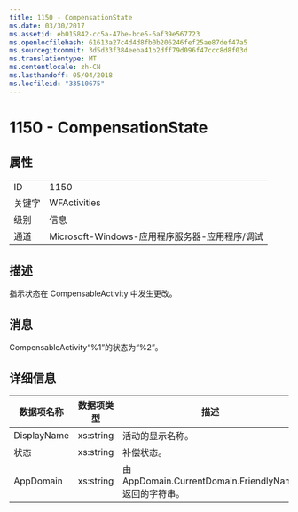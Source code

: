 ```yaml
---
title: 1150 - CompensationState
ms.date: 03/30/2017
ms.assetid: eb015842-cc5a-47be-bce5-6af39e567723
ms.openlocfilehash: 61613a27c4d4d8fb0b206246fef25ae87def47a5
ms.sourcegitcommit: 3d5d33f384eeba41b2dff79d096f47ccc8d8f03d
ms.translationtype: MT
ms.contentlocale: zh-CN
ms.lasthandoff: 05/04/2018
ms.locfileid: "33510675"
---
```

# <a name="1150---compensationstate"></a>1150 - CompensationState
## <a name="properties"></a>属性  
  
|||  
|-|-|  
|ID|1150|  
|关键字|WFActivities|  
|级别|信息|  
|通道|Microsoft-Windows-应用程序服务器-应用程序/调试|  
  
## <a name="description"></a>描述  
 指示状态在 CompensableActivity 中发生更改。  
  
## <a name="message"></a>消息  
 CompensableActivity“%1”的状态为“%2”。  
  
## <a name="details"></a>详细信息  
  
|数据项名称|数据项类型|描述|  
|--------------------|--------------------|-----------------|  
|DisplayName|xs:string|活动的显示名称。|  
|状态|xs:string|补偿状态。|  
|AppDomain|xs:string|由 AppDomain.CurrentDomain.FriendlyName 返回的字符串。|

